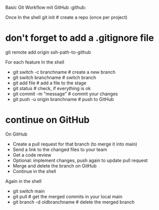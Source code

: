 Basic Git Workflow mit GitHub :github:

Once
In the shell
git init # create a repo (once per project)
# don't forget to add a .gitignore file
git remote add origin ssh-path-to-github

For each feature
In the shell
- git switch -c branchname # create a new branch
- git switch branchname # switch branch
- git add file # add a file to the stage
- git status # check, if everything is ok
- git commit -m "message" # commit your changes
- git push -u origin branchname # push to GitHub
# continue on GitHub

On GitHub
- Create a pull request for that branch (to merge it into main)
- Send a link to the changed files to your team
- Get a code review
- Optional: implement changes, push again to update pull request
- Merge and delete the branch on GitHub
- Continue in the shell

Again in the shell
- git switch main
- git pull # get the merged commits in your local main
- git branch -d oldbranchname # delete the merged branch
